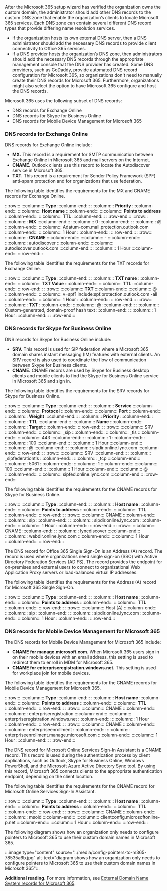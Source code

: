 After the Microsoft 365 setup wizard has verified the organization owns the custom domain, the administrator should add other DNS records to the custom DNS zone that enable the organization’s clients to locate Microsoft 365 services. Each DNS zone can contain several different DNS record types that provide differing name resolution services.

 -  If the organization hosts its own external DNS server, then a DNS administrator should add the necessary DNS records to provide client connectivity to Office 365 services.
 -  If a DNS provider hosts the organization’s DNS zone, then administrators should add the necessary DNS records through the appropriate management console that the DNS provider has created. Some DNS providers, such as GoDaddy, provide automated DNS record configuration for Microsoft 365, so organizations don't need to manually create their DNS records for Microsoft 365. Furthermore, organizations might also select the option to have Microsoft 365 configure and host the DNS records.

Microsoft 365 uses the following subset of DNS records:

 -  DNS records for Exchange Online
 -  DNS records for Skype for Business Online
 -  DNS records for Mobile Device Management for Microsoft 365

### DNS records for Exchange Online

DNS records for Exchange Online include:

 -  **MX.** This record is a requirement for SMTP communication between Exchange Online in Microsoft 365 and mail servers on the Internet.
 -  **CNAME.** Outlook clients use this record to locate the Autodiscover service in Microsoft 365.
 -  **TXT.** This record is a requirement for Sender Policy Framework (SPF) anti-spam protection and for organizations that use federation.

The following table identifies the requirements for the MX and CNAME records for Exchange Online.

:::row:::
  :::column:::
    **Type**
  :::column-end:::
  :::column:::
    **Priority**
  :::column-end:::
  :::column:::
    **Host name**
  :::column-end:::
  :::column:::
    **Points to address**
  :::column-end:::
  :::column:::
    **TTL**
  :::column-end:::
:::row-end:::
:::row:::
  :::column:::
    **MX**
  :::column-end:::
  :::column:::
    0
  :::column-end:::
  :::column:::
    @
  :::column-end:::
  :::column:::
    Adatum-com.mail.protection.outlook.com
  :::column-end:::
  :::column:::
    1 Hour
  :::column-end:::
:::row-end:::
:::row:::
  :::column:::
    **CNAME**
  :::column-end:::
  :::column:::
    \-
  :::column-end:::
  :::column:::
    autodiscover
  :::column-end:::
  :::column:::
    autodiscover.outlook.com
  :::column-end:::
  :::column:::
    1 Hour
  :::column-end:::
:::row-end:::


The following table identifies the requirements for the TXT records for Exchange Online.

:::row:::
  :::column:::
    **Type**
  :::column-end:::
  :::column:::
    **TXT name**
  :::column-end:::
  :::column:::
    **TXT Value**
  :::column-end:::
  :::column:::
    **TTL**
  :::column-end:::
:::row-end:::
:::row:::
  :::column:::
    **TXT**
  :::column-end:::
  :::column:::
    @
  :::column-end:::
  :::column:::
    v=spf1 include:spf.protection.outlook.com -all
  :::column-end:::
  :::column:::
    1 Hour
  :::column-end:::
:::row-end:::
:::row:::
  :::column:::
    **TXT**
  :::column-end:::
  :::column:::
    @
  :::column-end:::
  :::column:::
    Custom-generated, domain-proof hash text
  :::column-end:::
  :::column:::
    1 Hour
  :::column-end:::
:::row-end:::


### DNS records for Skype for Business Online

DNS records for Skype for Business Online include:

 -  **SRV.** This record is used for SIP federation where a Microsoft 365 domain shares instant messaging (IM) features with external clients. An SRV record is also used to coordinate the flow of communication between Skype for Business clients.
 -  **CNAME.** CNAME records are used by Skype for Business desktop clients and mobile clients to find the Skype for Business Online service in Microsoft 365 and sign in.

The following table identifies the requirements for the SRV records for Skype for Business Online.

:::row:::
  :::column:::
    **Type**
  :::column-end:::
  :::column:::
    **Service**
  :::column-end:::
  :::column:::
    **Protocol**
  :::column-end:::
  :::column:::
    **Port**
  :::column-end:::
  :::column:::
    **Weight**
  :::column-end:::
  :::column:::
    **Priority**
  :::column-end:::
  :::column:::
    **TTL**
  :::column-end:::
  :::column:::
    **Name**
  :::column-end:::
  :::column:::
    **Target**
  :::column-end:::
:::row-end:::
:::row:::
  :::column:::
    SRV
  :::column-end:::
  :::column:::
    \_sip
  :::column-end:::
  :::column:::
    \_tls
  :::column-end:::
  :::column:::
    443
  :::column-end:::
  :::column:::
    1
  :::column-end:::
  :::column:::
    100
  :::column-end:::
  :::column:::
    1 Hour
  :::column-end:::
  :::column:::
    @
  :::column-end:::
  :::column:::
    sipdir.online.lync.com
  :::column-end:::
:::row-end:::
:::row:::
  :::column:::
    SRV
  :::column-end:::
  :::column:::
    \_sipfederationtls
  :::column-end:::
  :::column:::
    \_tcp
  :::column-end:::
  :::column:::
    5061
  :::column-end:::
  :::column:::
    1
  :::column-end:::
  :::column:::
    100
  :::column-end:::
  :::column:::
    1 Hour
  :::column-end:::
  :::column:::
    @
  :::column-end:::
  :::column:::
    sipfed.online.lync.com
  :::column-end:::
:::row-end:::


The following table identifies the requirements for the CNAME records for Skype for Business Online.

:::row:::
  :::column:::
    **Type**
  :::column-end:::
  :::column:::
    **Host name**
  :::column-end:::
  :::column:::
    **Points to address**
  :::column-end:::
  :::column:::
    **TTL**
  :::column-end:::
:::row-end:::
:::row:::
  :::column:::
    CNAME
  :::column-end:::
  :::column:::
    sip
  :::column-end:::
  :::column:::
    sipdir.online.lync.com
  :::column-end:::
  :::column:::
    1 Hour
  :::column-end:::
:::row-end:::
:::row:::
  :::column:::
    CNAME
  :::column-end:::
  :::column:::
    lyncdiscover
  :::column-end:::
  :::column:::
    webdir.online.lync.com
  :::column-end:::
  :::column:::
    1 Hour
  :::column-end:::
:::row-end:::


The DNS record for Office 365 Single Sign-On is an Address (A) record. The record is used where organizations need single sign-on (SSO) with Active Directory Federation Services (AD FS). The record provides the endpoint for on-premises and external users to connect to organizational Web Application Proxy servers or load-balanced virtual IP addresses.

The following table identifies the requirements for the Address (A) record for Microsoft 365 Single Sign-On.

:::row:::
  :::column:::
    **Type**
  :::column-end:::
  :::column:::
    **Host name**
  :::column-end:::
  :::column:::
    **Points to address**
  :::column-end:::
  :::column:::
    **TTL**
  :::column-end:::
:::row-end:::
:::row:::
  :::column:::
    Host (A)
  :::column-end:::
  :::column:::
    sip
  :::column-end:::
  :::column:::
    sipdir.online.lync.com
  :::column-end:::
  :::column:::
    1 Hour
  :::column-end:::
:::row-end:::


### DNS records for Mobile Device Management for Microsoft 365

The DNS records for Mobile Device Management for Microsoft 365 include:

 -  **CNAME for manage.microsoft.com.** When Microsoft 365 users sign in on their mobile devices with an email address, this setting is used to redirect them to enroll in MDM for Microsoft 365.
 -  **CNAME for enterpriseregistration.windows.net.** This setting is used for workplace join for mobile devices.

The following table identifies the requirements for the CNAME records for Mobile Device Management for Microsoft 365.

:::row:::
  :::column:::
    **Type**
  :::column-end:::
  :::column:::
    **Host name**
  :::column-end:::
  :::column:::
    **Points to address**
  :::column-end:::
  :::column:::
    **TTL**
  :::column-end:::
:::row-end:::
:::row:::
  :::column:::
    CNAME
  :::column-end:::
  :::column:::
    enterpriseregistration
  :::column-end:::
  :::column:::
    enterpriseregistration.windows.net
  :::column-end:::
  :::column:::
    1 Hour
  :::column-end:::
:::row-end:::
:::row:::
  :::column:::
    CNAME
  :::column-end:::
  :::column:::
    enterpriseenrollment
  :::column-end:::
  :::column:::
    enterpriseenrollment.manage.microsoft.com
  :::column-end:::
  :::column:::
    1 Hour
  :::column-end:::
:::row-end:::


The DNS record for Microsoft Online Services Sign-In Assistant is a CNAME record. This record is used during the authentication process by client applications, such as Outlook, Skype for Business Online, Windows PowerShell, and the Microsoft Azure Active Directory Sync tool. By using this record, Microsoft 365 connects clients to the appropriate authentication endpoint, depending on the client location.

The following table identifies the requirements for the CNAME record for Microsoft Online Services Sign-In Assistant.

:::row:::
  :::column:::
    **Type**
  :::column-end:::
  :::column:::
    **Host name**
  :::column-end:::
  :::column:::
    **Points to address**
  :::column-end:::
  :::column:::
    **TTL**
  :::column-end:::
:::row-end:::
:::row:::
  :::column:::
    CNAME
  :::column-end:::
  :::column:::
    msoid
  :::column-end:::
  :::column:::
    clientconfig.microsoftonline-p.net
  :::column-end:::
  :::column:::
    1 Hour
  :::column-end:::
:::row-end:::


The following diagram shows how an organization only needs to configure pointers to Microsoft 365 to use their custom domain names in Microsoft 365.

:::image type="content" source="../media/config-pointers-to-m365-78535a6b.jpg" alt-text="diagram shows how an organization only needs to configure pointers to Microsoft 365 to use their custom domain names in Microsoft 365":::


**Additional reading.** For more information, see [External Domain Name System records for Microsoft 365](https://aka.ms/d67qkh?azure-portal=true).
